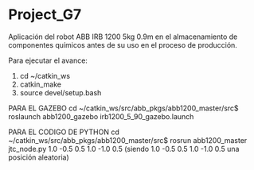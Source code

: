 # Project_G7
Aplicación del robot ABB IRB 1200 5kg 0.9m en el almacenamiento de componentes químicos antes de su uso en el proceso de producción.

Para ejecutar el avance:
1. cd ~/catkin_ws
2. catkin_make
3. source devel/setup.bash

PARA EL GAZEBO
cd ~/catkin_ws/src/abb_pkgs/abb1200_master/src$ roslaunch abb1200_gazebo irb1200_5_90_gazebo.launch

PARA EL CODIGO DE PYTHON
cd ~/catkin_ws/src/abb_pkgs/abb1200_master/src$ rosrun abb1200_master jtc_node.py 1.0 -0.5 0.5 1.0 -1.0 0.5
(siendo 1.0 -0.5 0.5 1.0 -1.0 0.5 una posición aleatoria)

